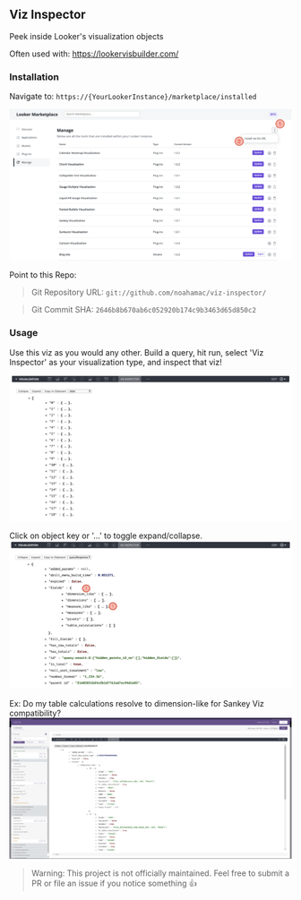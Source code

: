 ## Viz Inspector
Peek inside Looker's visualization objects

Often used with: https://lookervisbuilder.com/

### Installation 
Navigate to: `https://{YourLookerInstance}/marketplace/installed`

<img src="https://github.com/noahamac/viz-inspector/blob/master/install.png">

Point to this Repo:
> Git Repository URL: `git://github.com/noahamac/viz-inspector/`

> Git Commit SHA: `2646b8b670ab6c052920b174c9b3463d65d850c2`


### Usage
Use this viz as you would any other. Build a query, hit run, select 'Viz Inspector' as your visualization type, and inspect that viz! 



<img src="https://github.com/noahamac/viz-inspector/blob/master/demo.png">


Click on object key or '...' to toggle expand/collapse. 
<img src="https://github.com/noahamac/viz-inspector/blob/master/demo2.png">


Ex: Do my table calculations resolve to dimension-like for Sankey Viz compatibility? 
<img src="https://github.com/noahamac/viz-inspector/blob/master/demo3.png">



> Warning: This project is not officially maintained. Feel free to submit a PR or file an issue if you notice something 👍
